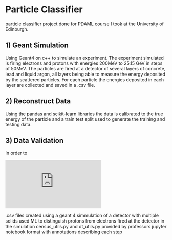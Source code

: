 # Particle Classifier
particle classifier project done for PDAML course I took at the University of Edinburgh.

## 1) Geant Simulation
Using Geant4 on c++ to simulate an experiment. The experiment simulated is firing electrons and protons with energies 200MeV to 25.15 GeV in steps of 50MeV. The particles are fired at a detector of several layers of concrete, lead and liquid argon, all layers being able to measure the energy deposited by the scattered particles. For each particle the energies deposited in each layer are collected and saved in a .csv file.

## 2) Reconstruct Data
Using the pandas and scikit-learn libraries the data is calibrated to the true energy of the particle and a train test split used to generate the training and testing data.

## 3) Data Validation
In order to 


![equation](http://latex.codecogs.com/gif.latex?%5Cfrac%7BTotalTemplate%7D%7BTotalVolume%7D)  


.csv files created using a geant 4 simmulation of a detector with multiple solids
used ML to distinguish protons from electrons fired at the detector in the simulation
census_utils.py and dt_utils.py provided by professors
jupyter notebook format with annotations describing each step
